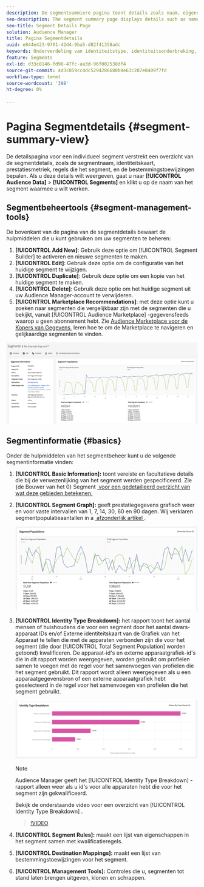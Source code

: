 ```yaml
---
description: De segmentsummiere pagina toont details zoals naam, eigenschappen in het segment, regels, prestatiesgegevens, en de informatie van de bestemmingstoewijzing.
seo-description: The segment summary page displays details such as name, traits in the segment, rules, performance data, and destination mapping information.
seo-title: Segment Details Page
solution: Audience Manager
title: Pagina Segmentdetails
uuid: e844e423-9701-42d4-9ba5-d82f41358adc
keywords: Onderverdeling van identiteitstype, identiteitsonderbreking, publieksidentificatierapportage, apparaatoverschrijdende id, apparaat-id
feature: Segments
exl-id: d33c8146-fd98-47fc-aa3d-96f002538df4
source-git-commit: 4d3c859cc4dc5294286680b0e63c287e0409f7fd
workflow-type: tm+mt
source-wordcount: '398'
ht-degree: 0%

---
```


# Pagina Segmentdetails {#segment-summary-view}

De detailspagina voor een individueel segment verstrekt een overzicht van de segmentdetails, zoals de segmentnaam, identiteitskaart, prestatiesmetriek, regels die het segment, en de bestemmingstoewijzingen bepalen. Als u deze details wilt weergeven, gaat u naar **[!UICONTROL Audience Data]** > **[!UICONTROL Segments]** en klikt u op de naam van het segment waarmee u wilt werken.

## Segmentbeheertools {#segment-management-tools}

De bovenkant van de pagina van de segmentdetails bewaart de hulpmiddelen die u kunt gebruiken om uw segmenten te beheren:

1. **[!UICONTROL Add New]**: Gebruik deze optie om [!UICONTROL Segment Builder] te activeren en nieuwe segmenten te maken.
2. **[!UICONTROL Edit]**: Gebruik deze optie om de configuratie van het huidige segment te wijzigen.
3. **[!UICONTROL Duplicate]**: Gebruik deze optie om een kopie van het huidige segment te maken.
4. **[!UICONTROL Delete]**: Gebruik deze optie om het huidige segment uit uw Audience Manager-account te verwijderen.
5. **[!UICONTROL Marketplace Recommendations]**: met deze optie kunt u zoeken naar segmenten die vergelijkbaar zijn met de segmenten die u bekijkt, vanuit [!UICONTROL Audience Marketplace] -gegevensfeeds waarop u geen abonnement hebt. Zie [&#x200B; Audience Marketplace voor de Kopers van Gegevens &#x200B;](../audience-marketplace/marketplace-data-buyers/marketplace-data-buyers.md) leren hoe te om de Marketplace te navigeren en gelijkaardige segmenten te vinden.

![&#x200B; basis-segment-informatie &#x200B;](assets/basic-segment-information.png)

## Segmentinformatie {#basics}

Onder de hulpmiddelen van het segmentbeheer kunt u de volgende segmentinformatie vinden:

1. **[!UICONTROL Basic Information]:** toont vereiste en facultatieve details die bij de verwezenlijking van het segment werden gespecificeerd. Zie {de Bouwer van het 0} Segment [&#x200B; voor een gedetailleerd overzicht van wat deze gebieden betekenen.](segment-builder.md)
2. **[!UICONTROL Segment Graph]:** geeft prestatiegegevens grafisch weer en voor vaste intervallen van 1, 7, 14, 30, 60 en 90 dagen. Wij verklaren segmentpopulatieaantallen in a [&#x200B; afzonderlijk artikel &#x200B;](../../features/segments/segment-builder-data.md).

   ![&#x200B; segmenten-grafiek &#x200B;](assets/segment-graph.png)

3. **[!UICONTROL Identity Type Breakdown]:** het rapport toont het aantal mensen of huishoudens die voor een segment door het aantal dwars-apparaat IDs en/of Externe identiteitskaart van de Grafiek van het Apparaat te tellen die met de apparaten verbonden zijn die voor het segment (die door [!UICONTROL Total Segment Population] worden getoond) kwalificeren. De apparaat-id&#39;s en externe apparaatgrafiek-id&#39;s die in dit rapport worden weergegeven, worden gebruikt om profielen samen te voegen met de regel voor het samenvoegen van profielen die het segment gebruikt. Dit rapport wordt alleen weergegeven als u een apparaatgegevensbron of een externe apparaatgrafiek hebt geselecteerd in de regel voor het samenvoegen van profielen die het segment gebruikt.

   ![&#x200B; segmenten-grafiek &#x200B;](assets/segment-type.png)

   >[!NOTE]
   >
   >Audience Manager geeft het [!UICONTROL Identity Type Breakdown] -rapport alleen weer als u id&#39;s voor alle apparaten hebt die voor het segment zijn gekwalificeerd.

   Bekijk de onderstaande video voor een overzicht van [!UICONTROL Identity Type Breakdown] .
   >[!VIDEO](https://video.tv.adobe.com/v/27977/)

4. **[!UICONTROL Segment Rules]:** maakt een lijst van eigenschappen in het segment samen met kwalificatieregels.
5. **[!UICONTROL Destination Mappings]:** maakt een lijst van bestemmingstoewijzingen voor het segment.
6. **[!UICONTROL Management Tools]:** Controles die u, segmenten tot stand laten brengen uitgeven, klonen en schrappen.
